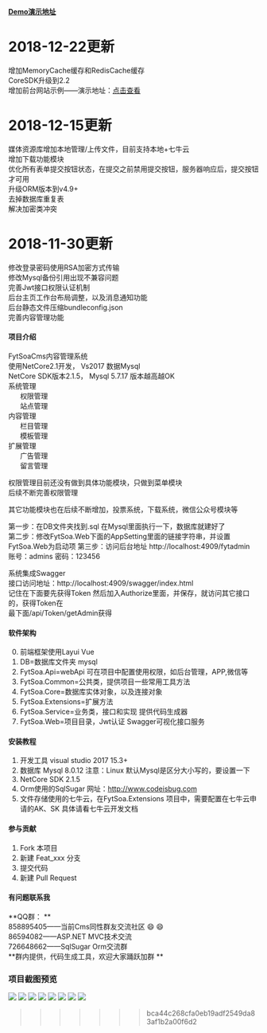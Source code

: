  **[Demo演示地址](http://fytsoacms.netcore.club/fytadmin/)**   

# 2018-12-22更新  
增加MemoryCache缓存和RedisCache缓存  
CoreSDK升级到2.2  
增加前台网站示例——演示地址：[点击查看](http://www.feiyit.net)  
  
  
# 2018-12-15更新  
媒体资源库增加本地管理/上传文件，目前支持本地+七牛云  
增加下载功能模块  
优化所有表单提交按钮状态，在提交之前禁用提交按钮，服务器响应后，提交按钮才可用  
升级ORM版本到v4.9+  
去掉数据库重复表  
解决加密类冲突  


# 2018-11-30更新  
修改登录密码使用RSA加密方式传输  
修改Mysql备份引用出现不兼容问题  
完善Jwt接口权限认证机制  
后台主页工作台布局调整，以及消息通知功能  
后台静态文件压缩bundleconfig.json  
完善内容管理功能  

#### 项目介绍  
FytSoaCms内容管理系统  
使用NetCore2.1开发，  Vs2017       数据Mysql  
NetCore  SDK版本2.1.5， Mysql 5.7.17  版本越高越OK  
系统管理  
&nbsp;&nbsp;&nbsp;&nbsp;&nbsp;&nbsp;权限管理  
&nbsp;&nbsp;&nbsp;&nbsp;&nbsp;&nbsp;站点管理  
内容管理  
&nbsp;&nbsp;&nbsp;&nbsp;&nbsp;&nbsp;栏目管理  
&nbsp;&nbsp;&nbsp;&nbsp;&nbsp;&nbsp;模板管理  
扩展管理   
&nbsp;&nbsp;&nbsp;&nbsp;&nbsp;&nbsp;广告管理  
&nbsp;&nbsp;&nbsp;&nbsp;&nbsp;&nbsp;留言管理    

权限管理目前还没有做到具体功能模块，只做到菜单模块  
后续不断完善权限管理  
  
其它功能模块也在后续不断增加，投票系统，下载系统，微信公众号模块等  
  
第一步：在DB文件夹找到.sql   在Mysql里面执行一下，数据库就建好了  
第二步：修改FytSoa.Web下面的AppSetting里面的链接字符串，并设置FytSoa.Web为启动项
第三步：访问后台地址  http://localhost:4909/fytadmin   
账号：admins   密码：123456  
  
系统集成Swagger  
接口访问地址：http://localhost:4909/swagger/index.html  
记住在下面要先获得Token 然后加入Authorize里面，并保存，就访问其它接口的，获得Token在  
最下面/api/Token/getAdmin获得

#### 软件架构
0. 前端框架使用Layui Vue
1. DB=数据库文件夹  mysql
2. FytSoa.Api=webApi  可在项目中配置使用权限，如后台管理，APP,微信等
3. FytSoa.Common=公共类，提供项目一些常用工具方法
4. FytSoa.Core=数据库实体对象，以及连接对象
5. FytSoa.Extensions=扩展方法
6. FytSoa.Service=业务类，接口和实现       提供代码生成器
7. FytSoa.Web=项目目录，Jwt认证  Swagger可视化接口服务

#### 安装教程

1. 开发工具   visual studio 2017  15.3+  
2. 数据库     Mysql 8.0.12    注意：Linux 默认Mysql是区分大小写的，要设置一下  
3. NetCore  SDK 2.1.5  
4. Orm使用的SqlSugar   网址：http://www.codeisbug.com  
5. 文件存储使用的七牛云，在FytSoa.Extensions  项目中，需要配置在七牛云申请的AK、SK   具体请看七牛云开发文档


#### 参与贡献

1. Fork 本项目
2. 新建 Feat_xxx 分支
3. 提交代码
4. 新建 Pull Request


#### 有问题联系我

 **QQ群： **   
858895405——当前Cms同性群友交流社区 :smile:  :smile:   
86594082——ASP.NET MVC技术交流  
726648662——SqlSugar Orm交流群  
 **群内提供，代码生成工具，欢迎大家踊跃加群  ** 


### 项目截图预览

![](http://img.feiyit.com/feiyit/website/else/login.png)
![](http://img.feiyit.com/feiyit/website/else/2.png)
![](http://img.feiyit.com/feiyit/website/else/3.png)
![](http://img.feiyit.com/feiyit/website/else/4.png)
![](http://img.feiyit.com/feiyit/website/else/5.png)
![](http://img.feiyit.com/feiyit/website/else/6.png)
![](http://img.feiyit.com/feiyit/website/else/7.png)
![](http://img.feiyit.com/feiyit/website/else/8.png)
>>>>>>> bca44c268cfa0eb19adf2549da83af1b2a00f6d2
